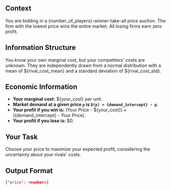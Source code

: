## Context
You are bidding in a {number_of_players}-winner-take-all price auction. The firm with the lowest price wins the entire market. All losing firms earn zero profit.

## Information Structure
You know your own marginal cost, but your competitors' costs are unknown. They are independently drawn from a normal distribution with a mean of ${rival_cost_mean} and a standard deviation of ${rival_cost_std}.

## Economic Information
- **Your marginal cost:** ${your_cost} per unit.
- **Market demand at a given price `p` is `D(p) = {demand_intercept} - p`**.
- **Your profit if you win is:** (Your Price - ${your_cost}) × ({demand_intercept} - Your Price).
- **Your profit if you lose is:** $0.

## Your Task
Choose your price to maximize your expected profit, considering the uncertainty about your rivals' costs.

## Output Format
```json
{"price": <number>}